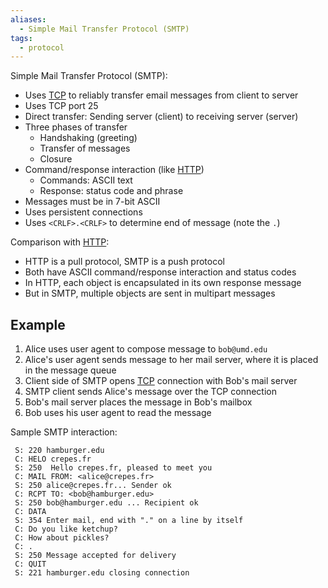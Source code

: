 ```yaml
---
aliases:
  - Simple Mail Transfer Protocol (SMTP)
tags:
  - protocol
---
```

Simple Mail Transfer Protocol (SMTP):
- Uses [TCP](TCP/TCP.md) to reliably transfer email messages from client to server
- Uses TCP port 25
- Direct transfer: Sending server (client) to receiving server (server)
- Three phases of transfer
	- Handshaking (greeting)
	- Transfer of messages
	- Closure
- Command/response interaction (like [HTTP](HTTP/HTTP.md))
	- Commands: ASCII text
	- Response: status code and phrase
- Messages must be in 7-bit ASCII
- Uses persistent connections
- Uses `<CRLF>.<CRLF>` to determine end of message (note the `.`)

Comparison with [HTTP](HTTP/HTTP.md):
- HTTP is a pull protocol, SMTP is a push protocol
- Both have ASCII command/response interaction and status codes
- In HTTP, each object is encapsulated in its own response message
- But in SMTP, multiple objects are sent in multipart messages

## Example

1. Alice uses user agent to compose message to `bob@umd.edu`
2. Alice's user agent sends message to her mail server, where it is placed in the message queue
3. Client side of SMTP opens [TCP](TCP/TCP.md) connection with Bob's mail server
4. SMTP client sends Alice's message over the TCP connection
5. Bob's mail server places the message in Bob's mailbox
6. Bob uses his user agent to read the message

Sample SMTP interaction:
```
 S: 220 hamburger.edu
 C: HELO crepes.fr
 S: 250  Hello crepes.fr, pleased to meet you
 C: MAIL FROM: <alice@crepes.fr>
 S: 250 alice@crepes.fr... Sender ok
 C: RCPT TO: <bob@hamburger.edu>
 S: 250 bob@hamburger.edu ... Recipient ok
 C: DATA
 S: 354 Enter mail, end with "." on a line by itself
 C: Do you like ketchup?
 C: How about pickles?
 C: .
 S: 250 Message accepted for delivery
 C: QUIT
 S: 221 hamburger.edu closing connection
```

